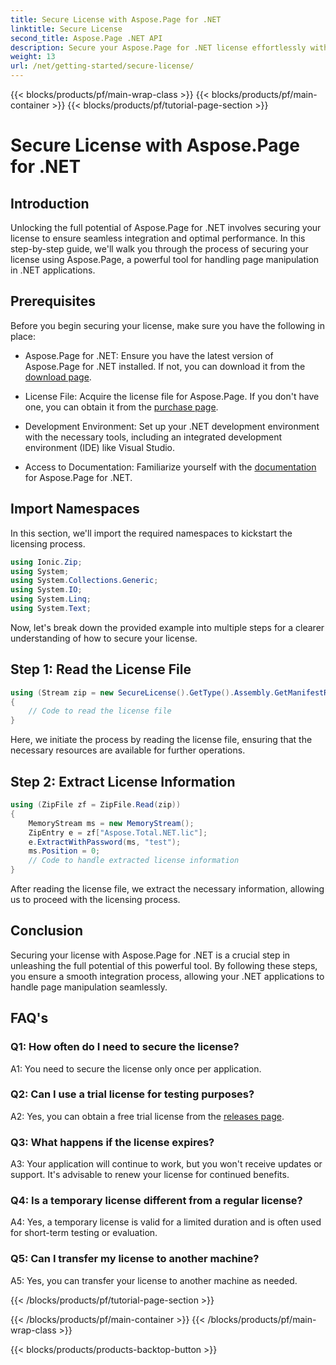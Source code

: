 ```yaml
---
title: Secure License with Aspose.Page for .NET
linktitle: Secure License
second_title: Aspose.Page .NET API
description: Secure your Aspose.Page for .NET license effortlessly with our step-by-step guide. Unlock the full potential for seamless page manipulation in your .NET applications.
weight: 13
url: /net/getting-started/secure-license/
---
```


{{< blocks/products/pf/main-wrap-class >}}
{{< blocks/products/pf/main-container >}}
{{< blocks/products/pf/tutorial-page-section >}}

# Secure License with Aspose.Page for .NET

## Introduction

Unlocking the full potential of Aspose.Page for .NET involves securing your license to ensure seamless integration and optimal performance. In this step-by-step guide, we'll walk you through the process of securing your license using Aspose.Page, a powerful tool for handling page manipulation in .NET applications.

## Prerequisites

Before you begin securing your license, make sure you have the following in place:

- Aspose.Page for .NET: Ensure you have the latest version of Aspose.Page for .NET installed. If not, you can download it from the [download page](https://releases.aspose.com/page/net/).

- License File: Acquire the license file for Aspose.Page. If you don't have one, you can obtain it from the [purchase page](https://purchase.aspose.com/buy).

- Development Environment: Set up your .NET development environment with the necessary tools, including an integrated development environment (IDE) like Visual Studio.

- Access to Documentation: Familiarize yourself with the [documentation](https://reference.aspose.com/page/net/) for Aspose.Page for .NET.

## Import Namespaces

In this section, we'll import the required namespaces to kickstart the licensing process.


```csharp
using Ionic.Zip;
using System;
using System.Collections.Generic;
using System.IO;
using System.Linq;
using System.Text;
```

Now, let's break down the provided example into multiple steps for a clearer understanding of how to secure your license.

## Step 1: Read the License File

```csharp
using (Stream zip = new SecureLicense().GetType().Assembly.GetManifestResourceStream("Aspose.Total.NET.lic.zip"))
{
    // Code to read the license file
}
```

Here, we initiate the process by reading the license file, ensuring that the necessary resources are available for further operations.

## Step 2: Extract License Information

```csharp
using (ZipFile zf = ZipFile.Read(zip))
{
    MemoryStream ms = new MemoryStream();
    ZipEntry e = zf["Aspose.Total.NET.lic"];
    e.ExtractWithPassword(ms, "test");
    ms.Position = 0;
    // Code to handle extracted license information
}
```

After reading the license file, we extract the necessary information, allowing us to proceed with the licensing process.

## Conclusion

Securing your license with Aspose.Page for .NET is a crucial step in unleashing the full potential of this powerful tool. By following these steps, you ensure a smooth integration process, allowing your .NET applications to handle page manipulation seamlessly.

## FAQ's

### Q1: How often do I need to secure the license?

A1: You need to secure the license only once per application.

### Q2: Can I use a trial license for testing purposes?

A2: Yes, you can obtain a free trial license from the [releases page](https://releases.aspose.com/).

### Q3: What happens if the license expires?

A3: Your application will continue to work, but you won't receive updates or support. It's advisable to renew your license for continued benefits.

### Q4: Is a temporary license different from a regular license?

A4: Yes, a temporary license is valid for a limited duration and is often used for short-term testing or evaluation.

### Q5: Can I transfer my license to another machine?

A5: Yes, you can transfer your license to another machine as needed.

{{< /blocks/products/pf/tutorial-page-section >}}

{{< /blocks/products/pf/main-container >}}
{{< /blocks/products/pf/main-wrap-class >}}

{{< blocks/products/products-backtop-button >}}
